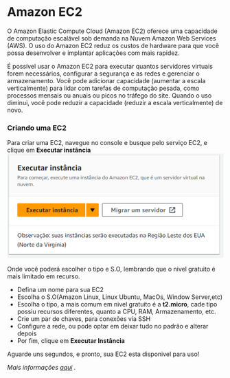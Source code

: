 # Amazon EC2

<p>O Amazon Elastic Compute Cloud (Amazon EC2) oferece uma capacidade de computação escalável sob demanda na Nuvem Amazon Web Services (AWS). O uso do Amazon EC2 reduz os custos de hardware para que você possa desenvolver e implantar aplicações com mais rapidez.</p>

<p>É possível usar o Amazon EC2 para executar quantos servidores virtuais forem necessários, configurar a segurança e as redes e gerenciar o armazenamento. Você pode adicionar capacidade (aumentar a escala verticalmente) para lidar com tarefas de computação pesada, como processos mensais ou anuais ou picos no tráfego do site. Quando o uso diminui, você pode reduzir a capacidade (reduzir a escala verticalmente) de novo.</p>

### Criando uma EC2

<p>Para criar uma EC2, navegue no console e busque pelo serviço EC2, e clique em <b>Executar instância</b>

<img src="docs/images/exec-ec2.png">

Onde você poderá escolher o tipo e S.O, lembrando que o nivel gratuito é mais limitado em recurso.
</p>

- Defina um nome para sua EC2
- Escolha o S.O(Amazon Linux, Linux Ubuntu, MacOs, Window Server,etc)
- Escolha o tipo, a mais comum em nivel gratuito é a <b>t2.micro</b>, cade tipo possiu recursos diferentes, quanto a CPU, RAM, Armazenamento, etc.
- Crie um par de chaves, para conexões via SSH
- Configure a rede, ou pode optar em deixar tudo no padrão e alterar depois
- Por fim, clique em <b>Executar Instância</b>

Aguarde uns segundos, e pronto, sua EC2 esta disponivel para uso!

<i>Mais informações <a href="https://docs.aws.amazon.com/pt_br/AWSEC2/latest/UserGuide/concepts.html">aqui</a> .